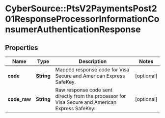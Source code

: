 # CyberSource::PtsV2PaymentsPost201ResponseProcessorInformationConsumerAuthenticationResponse

## Properties
Name | Type | Description | Notes
------------ | ------------- | ------------- | -------------
**code** | **String** | Mapped response code for Visa Secure and American Express SafeKey.  | [optional] 
**code_raw** | **String** | Raw response code sent directly from the processor for Visa Secure and American Express SafeKey:  | [optional] 


